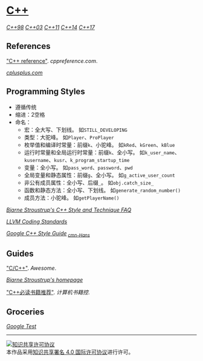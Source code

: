 # [C++](https://isocpp.org)

[*C++98*](https://iso.org/standard/25845.html)
[*C++03*](https://iso.org/standard/38110.html)
[*C++11*](https://iso.org/standard/50372.html)
[*C++14*](https://iso.org/standard/64029.html)
[*C++17*](https://iso.org/standard/68564.html)

## References

["C++ reference"](http://en.cppreference.com/w/cpp). *cppreference.com*.

[*cplusplus.com*](http://cplusplus.com)

## Programming Styles

+ 遵循传统
+ 缩进：2空格
+ 命名：
    + 宏：全大写、下划线。
      如`STILL_DEVELOPING`
    + 类型：大驼峰。
      如`Player`、`ProPlayer`
    + 枚举值和编译时常量：前缀`k`、小驼峰。
      如`kRed`、`kGreen`、`kBlue`
	+ 运行时常量和全局运行时常量：前缀`k`、全小写。
      如`k_user_name`、`kusername`、`kusr`、`k_program_startup_time`
    + 变量：全小写。
      如`pass_word`、`password`、`pwd`
    + 全局变量和静态属性：前缀`g`、全小写。
      如`g_active_user_count`
    + 非公有成员属性：全小写、后缀`_`。
      如`obj.catch_size_`
    + 函数和静态方法：全小写、下划线。
      如`generate_random_number()`
    + 成员方法：小驼峰。
      如`getPlayerName()`

[*Bjarne Stroustrup's C++ Style and Technique FAQ*](http://stroustrup.com/bs_faq2.html)

[*LLVM Coding Standards*](https://llvm.org/docs/CodingStandards.html)

[*Google C++ Style Guide*](https://google.github.io/styleguide/cppguide)<sub> [*cmn-Hans*](http://zh-google-styleguide.readthedocs.org/)</sub>

## Guides

["C/C++"](http://fffaraz.github.io/awesome-cpp/). *Awesome*.

[*Bjarne Stroustrup's homepage*](http://stroustrup.com/)

["C++必读书籍推荐"](http://bestcbooks.com/recommended-cpp-books/). *计算机书籍控*.

## Groceries

[*Google Test*](https://github.com/google/googletest)

___
<a rel="license" href="http://creativecommons.org/licenses/by/4.0/"><img alt="知识共享许可协议" style="border-width:0" src="https://i.creativecommons.org/l/by/4.0/88x31.png" /></a><br />本作品采用<a rel="license" href="http://creativecommons.org/licenses/by/4.0/">知识共享署名 4.0 国际许可协议</a>进行许可。
